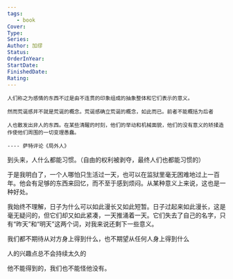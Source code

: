 ```yaml
---
tags: 
   - book 
Cover: 
Type:
Series: 
Author: 加缪
Status: 
OrderInYear:
StartDate:
FinishedDate:
Rating: 
---
```




```note-question
人们称之为感情的东西不过是由不连贯的印象组成的抽象整体和它们表示的意义。

然而荒诞感并不就是荒诞的概念。荒诞感确立荒诞的概念，如此而已。前者不能概括为后者

人也散发出非人的东西。在某些清醒的时刻，他们的举动和机械面貌，他们的没有意义的矫揉造作使他们周围的一切变理愚蠢。

---- 萨特评论《局外人》
```






到头来，人什么都能习惯。（自由的权利被剥夺，最终人们也都能习惯的）

于是我明白了，一个人哪怕只生活过一天，也可以在监狱里毫无困难地过上一百年。他会有足够的东西来回忆，而不至于感到烦闷。从某种意义上来说，这也是一种好处。

我始终不理解，日子为什么可以如此漫长又如此短暂。日子过起来如此漫长，这是毫无疑问的，但它们却又如此紧凑，一天推涌着一天。它们失去了自己的名字，只有“昨天”和“明天”这两个词，对我来说还剩下一些意义。


我们都不期待从对方身上得到什么，也不期望从任何人身上得到什么

人的兴趣点总不会持续太久的

他不能得到的，我们也不能怪他没有。































